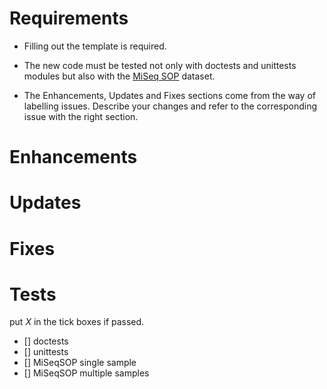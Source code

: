 # Requirements

- Filling out the template is required.

- The new code must be tested not only with doctests and unittests modules but also with the [MiSeq SOP](https://mothur.org/w/images/d/d6/MiSeqSOPData.zip) dataset.

- The Enhancements, Updates and Fixes sections come from the way of labelling issues. Describe your changes and refer to the corresponding issue with the right section.

# Enhancements

# Updates

# Fixes

# Tests
put *X* in the tick boxes if passed.

- [] doctests
- [] unittests
- [] MiSeqSOP single sample
- [] MiSeqSOP multiple samples
